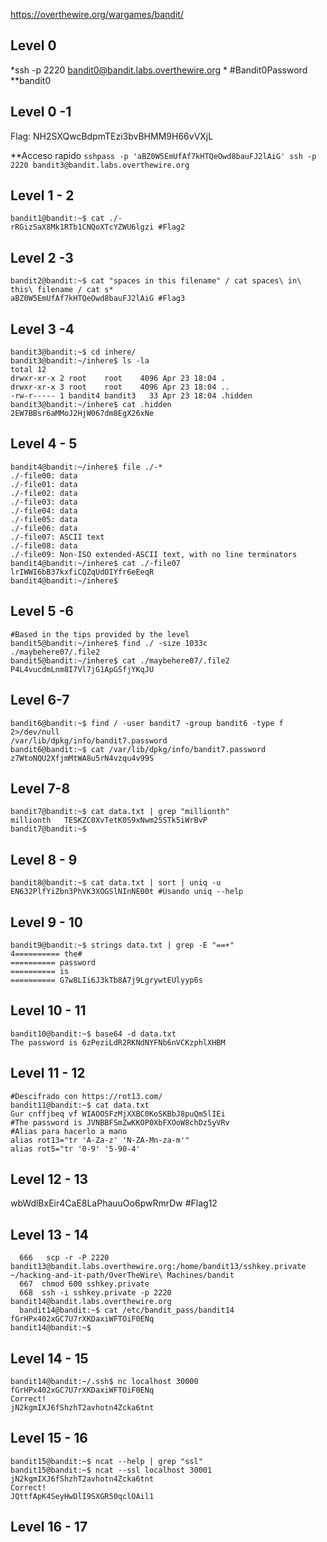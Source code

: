 https://overthewire.org/wargames/bandit/
## Level 0 
*ssh -p 2220 bandit0@bandit.labs.overthewire.org * 
#Bandit0Password **bandit0

## Level 0 -1
Flag: NH2SXQwcBdpmTEzi3bvBHMM9H66vVXjL

**Acceso rapido
`sshpass -p 'aBZ0W5EmUfAf7kHTQeOwd8bauFJ2lAiG' ssh -p 2220 bandit3@bandit.labs.overthewire.org`


## Level 1 - 2
``` 
bandit1@bandit:~$ cat ./-
rRGizSaX8Mk1RTb1CNQoXTcYZWU6lgzi #Flag2
```
## Level 2 -3 
``` 
bandit2@bandit:~$ cat "spaces in this filename" / cat spaces\ in\ this\ filename / cat s*
aBZ0W5EmUfAf7kHTQeOwd8bauFJ2lAiG #Flag3
```
## Level 3 -4
``` 
bandit3@bandit:~$ cd inhere/
bandit3@bandit:~/inhere$ ls -la
total 12
drwxr-xr-x 2 root    root    4096 Apr 23 18:04 .
drwxr-xr-x 3 root    root    4096 Apr 23 18:04 ..
-rw-r----- 1 bandit4 bandit3   33 Apr 23 18:04 .hidden
bandit3@bandit:~/inhere$ cat .hidden
2EW7BBsr6aMMoJ2HjW067dm8EgX26xNe
```

## Level 4 - 5
``` 
bandit4@bandit:~/inhere$ file ./-*
./-file00: data
./-file01: data
./-file02: data
./-file03: data
./-file04: data
./-file05: data
./-file06: data
./-file07: ASCII text
./-file08: data
./-file09: Non-ISO extended-ASCII text, with no line terminators
bandit4@bandit:~/inhere$ cat ./-file07
lrIWWI6bB37kxfiCQZqUdOIYfr6eEeqR
bandit4@bandit:~/inhere$
```
## Level 5 -6
``` 
#Based in the tips provided by the level  
bandit5@bandit:~/inhere$ find ./ -size 1033c
./maybehere07/.file2
bandit5@bandit:~/inhere$ cat ./maybehere07/.file2
P4L4vucdmLnm8I7Vl7jG1ApGSfjYKqJU
```
## Level 6-7
``` 
bandit6@bandit:~$ find / -user bandit7 -group bandit6 -type f 2>/dev/null
/var/lib/dpkg/info/bandit7.password
bandit6@bandit:~$ cat /var/lib/dpkg/info/bandit7.password
z7WtoNQU2XfjmMtWA8u5rN4vzqu4v99S
```
## Level 7-8
``` 
bandit7@bandit:~$ cat data.txt | grep "millionth"
millionth	TESKZC0XvTetK0S9xNwm25STk5iWrBvP
bandit7@bandit:~$
```

## Level 8 - 9
``` 
bandit8@bandit:~$ cat data.txt | sort | uniq -u
EN632PlfYiZbn3PhVK3XOGSlNInNE00t #Usando uniq --help 
```

## Level 9 - 10
``` 
bandit9@bandit:~$ strings data.txt | grep -E "==+"
4========== the#
========== password
========== is
========== G7w8LIi6J3kTb8A7j9LgrywtEUlyyp6s
```
## Level 10 - 11
``` 
bandit10@bandit:~$ base64 -d data.txt
The password is 6zPeziLdR2RKNdNYFNb6nVCKzphlXHBM
```
## Level 11 - 12
``` 
#Descifrado con https://rot13.com/
bandit11@bandit:~$ cat data.txt
Gur cnffjbeq vf WIAOOSFzMjXXBC0KoSKBbJ8puQm5lIEi
#The password is JVNBBFSmZwKKOP0XbFXOoW8chDz5yVRv
#Alias para hacerlo a mano
alias rot13="tr 'A-Za-z' 'N-ZA-Mn-za-m'"
alias rot5="tr '0-9' '5-90-4'
```
## Level 12 - 13
wbWdlBxEir4CaE8LaPhauuOo6pwRmrDw #Flag12 

## Level 13 - 14
``` 
  666   scp -r -P 2220 bandit13@bandit.labs.overthewire.org:/home/bandit13/sshkey.private ~/hacking-and-it-path/OverTheWire\ Machines/bandit
  667  chmod 600 sshkey.private
  668  ssh -i sshkey.private -p 2220 bandit14@bandit.labs.overthewire.org
  bandit14@bandit:~$ cat /etc/bandit_pass/bandit14
fGrHPx402xGC7U7rXKDaxiWFTOiF0ENq
bandit14@bandit:~$

```
## Level 14 - 15
``` 
bandit14@bandit:~/.ssh$ nc localhost 30000
fGrHPx402xGC7U7rXKDaxiWFTOiF0ENq
Correct!
jN2kgmIXJ6fShzhT2avhotn4Zcka6tnt
```
## Level 15 - 16
``` 
bandit15@bandit:~$ ncat --help | grep "ssl"
bandit15@bandit:~$ ncat --ssl localhost 30001
jN2kgmIXJ6fShzhT2avhotn4Zcka6tnt
Correct!
JQttfApK4SeyHwDlI9SXGR50qclOAil1
```
## Level 16 - 17
